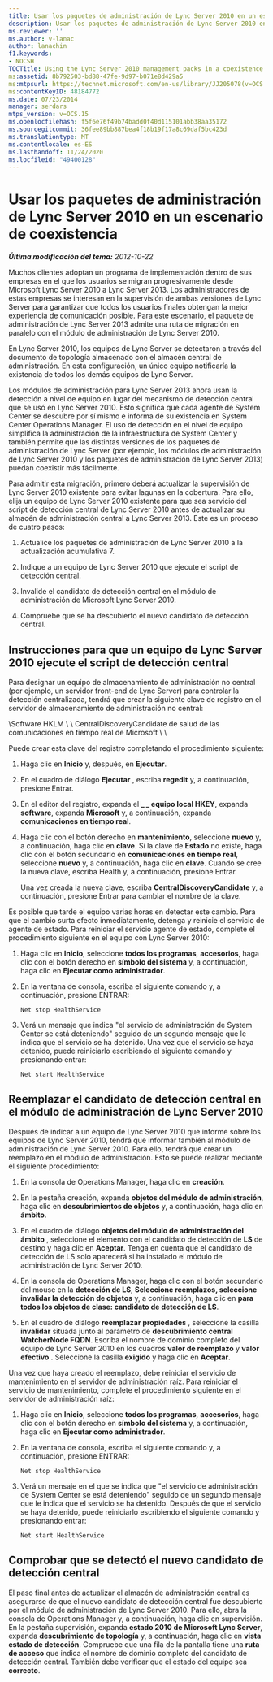 ```yaml
---
title: Usar los paquetes de administración de Lync Server 2010 en un escenario de coexistencia
description: Usar los paquetes de administración de Lync Server 2010 en un escenario de coexistencia.
ms.reviewer: ''
ms.author: v-lanac
author: lanachin
f1.keywords:
- NOCSH
TOCTitle: Using the Lync Server 2010 management packs in a coexistence scenario
ms:assetid: 8b792503-bd88-47fe-9d97-b071e8d429a5
ms:mtpsurl: https://technet.microsoft.com/en-us/library/JJ205078(v=OCS.15)
ms:contentKeyID: 48184772
ms.date: 07/23/2014
manager: serdars
mtps_version: v=OCS.15
ms.openlocfilehash: f5f6e76f49b74badd0f40d115101abb38aa35172
ms.sourcegitcommit: 36fee89bb887bea4f18b19f17a8c69daf5bc423d
ms.translationtype: MT
ms.contentlocale: es-ES
ms.lasthandoff: 11/24/2020
ms.locfileid: "49400128"
---
```

# <a name="using-the-lync-server-2010-management-packs-in-a-coexistence-scenario"></a>Usar los paquetes de administración de Lync Server 2010 en un escenario de coexistencia

<div data-xmlns="http://www.w3.org/1999/xhtml">

<div class="topic" data-xmlns="http://www.w3.org/1999/xhtml" data-msxsl="urn:schemas-microsoft-com:xslt" data-cs="https://msdn.microsoft.com/">

<div data-asp="https://msdn2.microsoft.com/asp">



</div>

<div id="mainSection">

<div id="mainBody">

<span> </span>

_**Última modificación del tema:** 2012-10-22_

Muchos clientes adoptan un programa de implementación dentro de sus empresas en el que los usuarios se migran progresivamente desde Microsoft Lync Server 2010 a Lync Server 2013. Los administradores de estas empresas se interesan en la supervisión de ambas versiones de Lync Server para garantizar que todos los usuarios finales obtengan la mejor experiencia de comunicación posible. Para este escenario, el paquete de administración de Lync Server 2013 admite una ruta de migración en paralelo con el módulo de administración de Lync Server 2010.

En Lync Server 2010, los equipos de Lync Server se detectaron a través del documento de topología almacenado con el almacén central de administración. En esta configuración, un único equipo notificaría la existencia de todos los demás equipos de Lync Server.

Los módulos de administración para Lync Server 2013 ahora usan la detección a nivel de equipo en lugar del mecanismo de detección central que se usó en Lync Server 2010. Esto significa que cada agente de System Center se descubre por sí mismo e informa de su existencia en System Center Operations Manager. El uso de detección en el nivel de equipo simplifica la administración de la infraestructura de System Center y también permite que las distintas versiones de los paquetes de administración de Lync Server (por ejemplo, los módulos de administración de Lync Server 2010 y los paquetes de administración de Lync Server 2013) puedan coexistir más fácilmente.

Para admitir esta migración, primero deberá actualizar la supervisión de Lync Server 2010 existente para evitar lagunas en la cobertura. Para ello, elija un equipo de Lync Server 2010 existente para que sea servicio del script de detección central de Lync Server 2010 antes de actualizar su almacén de administración central a Lync Server 2013. Este es un proceso de cuatro pasos:

1.  Actualice los paquetes de administración de Lync Server 2010 a la actualización acumulativa 7.

2.  Indique a un equipo de Lync Server 2010 que ejecute el script de detección central.

3.  Invalide el candidato de detección central en el módulo de administración de Microsoft Lync Server 2010.

4.  Compruebe que se ha descubierto el nuevo candidato de detección central.

<div>

## <a name="instructing-a-lync-server-2010-computer-to-run-the-central-discovery-script"></a>Instrucciones para que un equipo de Lync Server 2010 ejecute el script de detección central

Para designar un equipo de almacenamiento de administración no central (por ejemplo, un servidor front-end de Lync Server) para controlar la detección centralizada, tendrá que crear la siguiente clave de registro en el servidor de almacenamiento de administración no central:

\\Software HKLM \\ \\ CentralDiscoveryCandidate de salud de las comunicaciones en tiempo real de Microsoft \\ \\

Puede crear esta clave del registro completando el procedimiento siguiente:

1.  Haga clic en **Inicio** y, después, en **Ejecutar**.

2.  En el cuadro de diálogo **Ejecutar** , escriba **regedit** y, a continuación, presione Entrar.

3.  En el editor del registro, expanda el **\_ \_ equipo local HKEY**, expanda **software**, expanda **Microsoft** y, a continuación, expanda **comunicaciones en tiempo real**.

4.  Haga clic con el botón derecho en **mantenimiento**, seleccione **nuevo** y, a continuación, haga clic en **clave**. Si la clave de **Estado** no existe, haga clic con el botón secundario en **comunicaciones en tiempo real**, seleccione **nuevo** y, a continuación, haga clic en **clave**. Cuando se cree la nueva clave, escriba Health y, a continuación, presione Entrar.
    
    Una vez creada la nueva clave, escriba **CentralDiscoveryCandidate** y, a continuación, presione Entrar para cambiar el nombre de la clave.

Es posible que tarde el equipo varias horas en detectar este cambio. Para que el cambio surta efecto inmediatamente, detenga y reinicie el servicio de agente de estado. Para reiniciar el servicio agente de estado, complete el procedimiento siguiente en el equipo con Lync Server 2010:

1.  Haga clic en **Inicio**, seleccione **todos los programas**, **accesorios**, haga clic con el botón derecho en **símbolo del sistema** y, a continuación, haga clic en **Ejecutar como administrador**.

2.  En la ventana de consola, escriba el siguiente comando y, a continuación, presione ENTRAR:
    
        Net stop HealthService

3.  Verá un mensaje que indica "el servicio de administración de System Center se está deteniendo" seguido de un segundo mensaje que le indica que el servicio se ha detenido. Una vez que el servicio se haya detenido, puede reiniciarlo escribiendo el siguiente comando y presionando entrar:
    
        Net start HealthService

</div>

<div>

## <a name="overriding-the-central-discovery-candidate-in-the-lync-server-2010-management-pack"></a>Reemplazar el candidato de detección central en el módulo de administración de Lync Server 2010

Después de indicar a un equipo de Lync Server 2010 que informe sobre los equipos de Lync Server 2010, tendrá que informar también al módulo de administración de Lync Server 2010. Para ello, tendrá que crear un reemplazo en el módulo de administración. Esto se puede realizar mediante el siguiente procedimiento:

1.  En la consola de Operations Manager, haga clic en **creación**.

2.  En la pestaña creación, expanda **objetos del módulo de administración**, haga clic en **descubrimientos de objetos** y, a continuación, haga clic en **ámbito**.

3.  En el cuadro de diálogo **objetos del módulo de administración del ámbito** , seleccione el elemento con el candidato de detección de **LS** de destino y haga clic en **Aceptar**. Tenga en cuenta que el candidato de detección de LS solo aparecerá si ha instalado el módulo de administración de Lync Server 2010.

4.  En la consola de Operations Manager, haga clic con el botón secundario del mouse en la **detección de LS**, **Seleccione reemplazos, seleccione** **invalidar la detección de objetos** y, a continuación, haga clic en **para todos los objetos de clase: candidato de detección de LS**.

5.  En el cuadro de diálogo **reemplazar propiedades** , seleccione la casilla **invalidar** situada junto al parámetro de **descubrimiento central WatcherNode FQDN**. Escriba el nombre de dominio completo del equipo de Lync Server 2010 en los cuadros **valor de reemplazo** y **valor efectivo** . Seleccione la casilla **exigido** y haga clic en **Aceptar**.

Una vez que haya creado el reemplazo, debe reiniciar el servicio de mantenimiento en el servidor de administración raíz. Para reiniciar el servicio de mantenimiento, complete el procedimiento siguiente en el servidor de administración raíz:

1.  Haga clic en **Inicio**, seleccione **todos los programas**, **accesorios**, haga clic con el botón derecho en **símbolo del sistema** y, a continuación, haga clic en **Ejecutar como administrador**.

2.  En la ventana de consola, escriba el siguiente comando y, a continuación, presione ENTRAR:
    
        Net stop HealthService

3.  Verá un mensaje en el que se indica que "el servicio de administración de System Center se está deteniendo" seguido de un segundo mensaje que le indica que el servicio se ha detenido. Después de que el servicio se haya detenido, puede reiniciarlo escribiendo el siguiente comando y presionando entrar:
    
        Net start HealthService

</div>

<div>

## <a name="verifying-that-the-new-central-discovery-candidate-was-discovered"></a>Comprobar que se detectó el nuevo candidato de detección central

El paso final antes de actualizar el almacén de administración central es asegurarse de que el nuevo candidato de detección central fue descubierto por el módulo de administración de Lync Server 2010. Para ello, abra la consola de Operations Manager y, a continuación, haga clic en supervisión. En la pestaña supervisión, expanda **estado 2010 de Microsoft Lync Server**, expanda **descubrimiento de topología** y, a continuación, haga clic en **vista estado de detección**. Compruebe que una fila de la pantalla tiene una **ruta de acceso** que indica el nombre de dominio completo del candidato de detección central. También debe verificar que el estado del equipo sea **correcto**.

</div>

</div>

<span> </span>

</div>

</div>

</div>

